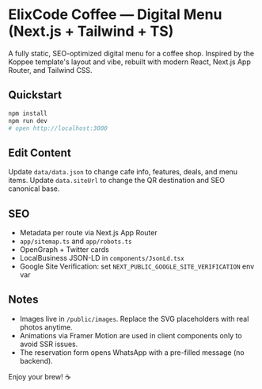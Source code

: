 # ElixCode Coffee — Digital Menu (Next.js + Tailwind + TS)

A fully static, SEO-optimized digital menu for a coffee shop. Inspired by the Koppee template's layout and vibe, rebuilt with modern React, Next.js App Router, and Tailwind CSS.

## Quickstart

```bash
npm install
npm run dev
# open http://localhost:3000
```

## Edit Content

Update `data/data.json` to change cafe info, features, deals, and menu items.
Update `data.siteUrl` to change the QR destination and SEO canonical base.

## SEO

- Metadata per route via Next.js App Router
- `app/sitemap.ts` and `app/robots.ts`
- OpenGraph + Twitter cards
- LocalBusiness JSON-LD in `components/JsonLd.tsx`
- Google Site Verification: set `NEXT_PUBLIC_GOOGLE_SITE_VERIFICATION` env var

## Notes

- Images live in `/public/images`. Replace the SVG placeholders with real photos anytime.
- Animations via Framer Motion are used in client components only to avoid SSR issues.
- The reservation form opens WhatsApp with a pre-filled message (no backend).

Enjoy your brew! ☕